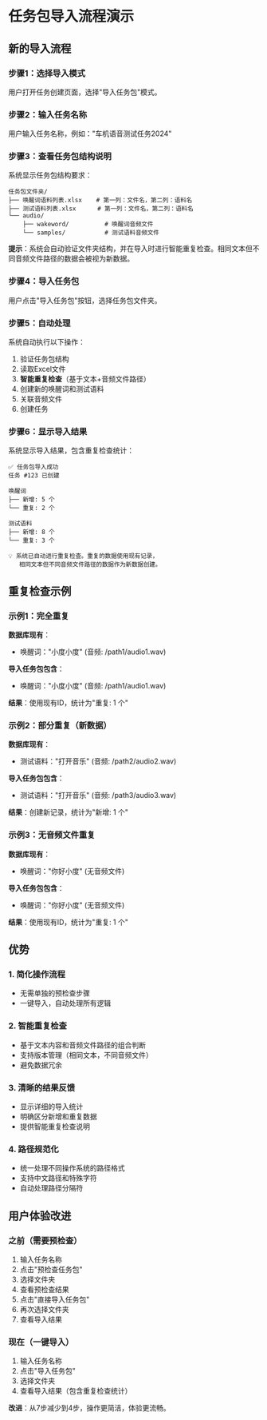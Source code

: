 # 任务包导入流程演示

## 新的导入流程

### 步骤1：选择导入模式
用户打开任务创建页面，选择"导入任务包"模式。

### 步骤2：输入任务名称
用户输入任务名称，例如："车机语音测试任务2024"

### 步骤3：查看任务包结构说明
系统显示任务包结构要求：
```
任务包文件夹/
├── 唤醒词语料列表.xlsx    # 第一列：文件名，第二列：语料名
├── 测试语料列表.xlsx      # 第一列：文件名，第二列：语料名
└── audio/
    ├── wakeword/          # 唤醒词音频文件
    └── samples/           # 测试语料音频文件
```

**提示**：系统会自动验证文件夹结构，并在导入时进行智能重复检查。相同文本但不同音频文件路径的数据会被视为新数据。

### 步骤4：导入任务包
用户点击"导入任务包"按钮，选择任务包文件夹。

### 步骤5：自动处理
系统自动执行以下操作：
1. 验证任务包结构
2. 读取Excel文件
3. **智能重复检查**（基于文本+音频文件路径）
4. 创建新的唤醒词和测试语料
5. 关联音频文件
6. 创建任务

### 步骤6：显示导入结果
系统显示导入结果，包含重复检查统计：

```
✅ 任务包导入成功
任务 #123 已创建

唤醒词
├── 新增: 5 个
└── 重复: 2 个

测试语料
├── 新增: 8 个
└── 重复: 3 个

💡 系统已自动进行重复检查。重复的数据使用现有记录，
   相同文本但不同音频文件路径的数据作为新数据创建。
```

## 重复检查示例

### 示例1：完全重复
**数据库现有**：
- 唤醒词："小度小度" (音频: /path1/audio1.wav)

**导入任务包包含**：
- 唤醒词："小度小度" (音频: /path1/audio1.wav)

**结果**：使用现有ID，统计为"重复: 1 个"

### 示例2：部分重复（新数据）
**数据库现有**：
- 测试语料："打开音乐" (音频: /path2/audio2.wav)

**导入任务包包含**：
- 测试语料："打开音乐" (音频: /path3/audio3.wav)

**结果**：创建新记录，统计为"新增: 1 个"

### 示例3：无音频文件重复
**数据库现有**：
- 唤醒词："你好小度" (无音频文件)

**导入任务包包含**：
- 唤醒词："你好小度" (无音频文件)

**结果**：使用现有ID，统计为"重复: 1 个"

## 优势

### 1. 简化操作流程
- 无需单独的预检查步骤
- 一键导入，自动处理所有逻辑

### 2. 智能重复检查
- 基于文本内容和音频文件路径的组合判断
- 支持版本管理（相同文本，不同音频文件）
- 避免数据冗余

### 3. 清晰的结果反馈
- 显示详细的导入统计
- 明确区分新增和重复数据
- 提供智能重复检查说明

### 4. 路径规范化
- 统一处理不同操作系统的路径格式
- 支持中文路径和特殊字符
- 自动处理路径分隔符

## 用户体验改进

### 之前（需要预检查）
1. 输入任务名称
2. 点击"预检查任务包"
3. 选择文件夹
4. 查看预检查结果
5. 点击"直接导入任务包"
6. 再次选择文件夹
7. 查看导入结果

### 现在（一键导入）
1. 输入任务名称
2. 点击"导入任务包"
3. 选择文件夹
4. 查看导入结果（包含重复检查统计）

**改进**：从7步减少到4步，操作更简洁，体验更流畅。 
